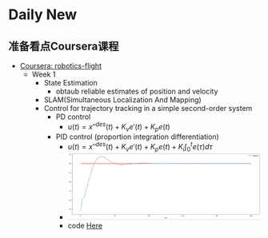 # Daily New

## 准备看点Coursera课程

- [Coursera: robotics-flight](https://www.coursera.org/learn/robotics-flight/)
  - Week 1
    - State Estimation
      - obtaub reliable estimates of position and velocity
    - SLAM(Simultaneous Localization And Mapping)
    - Control for trajectory tracking in a simple second-order system
      - PD control
        - $u(t) = x''^{des}(t)+K_ve'(t)+K_pe(t)$
      - PID control (proportion integration differentiation)
        - $u(t) = x''^{des}(t)+K_ve'(t)+K_pe(t)+K_i\int_0^t{e(\tau)d\tau}$
        - ![20210721131633](https://raw.githubusercontent.com/FavorMylikes/hackmd-note/img/img/20210721131633.png)
        - code [Here](https://ucas.lifelab.space/jupyter/lab/tree/PID_control.ipynb)